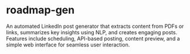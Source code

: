 # roadmap-gen
An automated LinkedIn post generator that extracts content from PDFs or links, summarizes key insights using NLP, and creates engaging posts. Features include scheduling, API-based posting, content preview, and a simple web interface for seamless user interaction.

